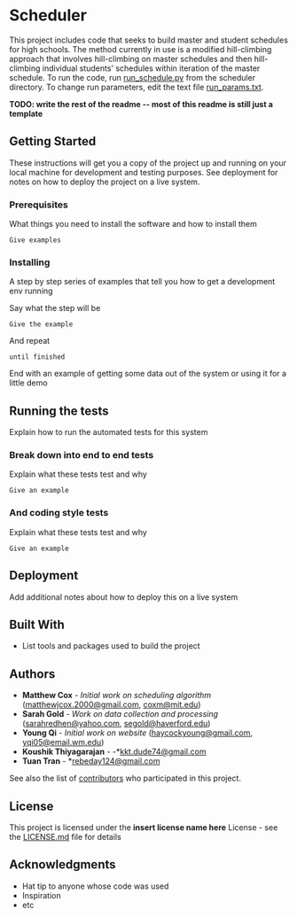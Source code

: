 # Scheduler
This project includes code that seeks to build master and student schedules for high schools. The method currently in use is a modified hill-climbing approach that involves hill-climbing on master schedules and then hill-climbing individual students' schedules within iteration of the master schedule. To run the code, run [run_schedule.py](https://github.com/matthewjcox/scheduler/blob/master/back_end/run_schedule.py) from the scheduler directory. To change run parameters, edit the text file [run_params.txt](https://github.com/matthewjcox/scheduler/blob/master/runs/run_params.txt).

**TODO: write the rest of the readme -- most of this readme is still just a template**

## Getting Started

These instructions will get you a copy of the project up and running on your local machine for development and testing purposes. See deployment for notes on how to deploy the project on a live system.

### Prerequisites

What things you need to install the software and how to install them

```
Give examples
```

### Installing

A step by step series of examples that tell you how to get a development env running

Say what the step will be

```
Give the example
```

And repeat

```
until finished
```

End with an example of getting some data out of the system or using it for a little demo

## Running the tests

Explain how to run the automated tests for this system

### Break down into end to end tests

Explain what these tests test and why

```
Give an example
```

### And coding style tests

Explain what these tests test and why

```
Give an example
```

## Deployment

Add additional notes about how to deploy this on a live system

## Built With

* List tools and packages used to build the project

## Authors

* **Matthew Cox** - *Initial work on scheduling algorithm* (matthewjcox.2000@gmail.com, coxm@mit.edu)
* **Sarah Gold** - *Work on data collection and processing* (sarahredhen@yahoo.com, segold@haverford.edu)
* **Young Qi** - *Initial work on website* (haycockyoung@gmail.com, yqi05@email.wm.edu)
* **Koushik Thiyagarajan** - -*kkt.dude74@gmail.com
* **Tuan Tran** - *rebeday124@gmail.com

See also the list of [contributors](https://github.com/matthewjcox/scheduler/contributors) who participated in this project.

## License

This project is licensed under the **insert license name here** License - see the [LICENSE.md](LICENSE.md) file for details

## Acknowledgments

* Hat tip to anyone whose code was used
* Inspiration
* etc
